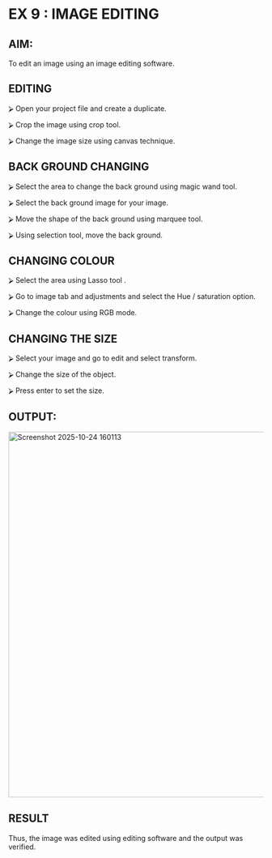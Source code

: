 # EX 9 : IMAGE EDITING

## AIM:

 To edit an image using an image editing software.

## EDITING


⮚	Open your project file and create a duplicate.

⮚	Crop the image using crop tool.

⮚	Change the image size using canvas technique.


## BACK GROUND CHANGING


⮚	Select the area to change the back ground using magic wand tool.

⮚	Select the back ground image for your image.

⮚	Move the shape of the back ground using marquee tool.

⮚	Using selection tool, move the back ground.


## CHANGING COLOUR


⮚	Select the area using Lasso tool .

⮚	Go to image tab and adjustments and select the Hue / saturation option.

⮚	Change the colour using RGB mode.





## CHANGING THE SIZE


⮚	Select your image and go to edit and select transform.

⮚	Change the size of the object.

⮚	Press enter to set the size.



## OUTPUT:

<img width="533" height="722" alt="Screenshot 2025-10-24 160113" src="https://github.com/user-attachments/assets/4cdbe16b-69e7-4276-b9f4-7c527bb4e9da" />

## RESULT

Thus, the image was edited using editing software and the output was verified.
